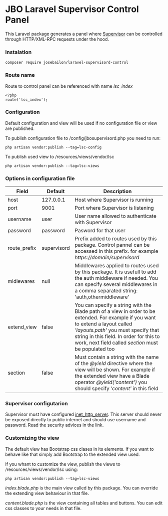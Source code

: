 # JBO Laravel Supervisor Control Panel

This Laravel package generates a panel where [Supervisor](http://supervisord.org/) can be controlled through HTTP/XML-RPC requests under the hood.

### Instalation
```
composer require josebailon/laravel-supervisord-control
```

### Route name
Route to control panel can be referenced with name *lsc_index*
```
<?php
route('lsc_index');

```

### Configuration

Default configuration and view will be used if no configuration file or view are published.

To publish configuration file to /config/jbosupervisord.php you need to run:
```
php artisan vendor:publish --tag=lsc-config
```
To publish used view to /resources/views/vendor/lsc
```
php artisan vendor:publish --tag=lsc-views
```

### Options in configuration file

|Field|Default|Description|
|---|---|---|
|host| 127.0.0.1|Host where Supervisor is running|
|port| 9001|Port where Supervisor is listening|
|username|user|User name allowed to authenticate with Supervisor|
|password|password|Pasword for that user|
|route_prefix|supervisord|Prefix added to routes used by this package. Control pannel can be accessed in this prefix. for example *https://<span></span>domain/supervisord*|
|midlewares|null|Middlewares applied to routes used by this package. It is usefull to add the auth middleware if needed. You can specify several middlewares in a comma separated string: 'auth,othermiddleware'
|extend_view|false|You can specify a string with the Blade path of a view in order to be extended. For example if you want to extend a layout called *'layouts.path'* you must specify that string in this field. In order for this to work, next field called *section* must be populated too|
|section|false| Must contain a string with the name of the *@yield* directive  where the view will be shown. For example if the extended view have a Blade operator *@yield('content')* you should specify *'content'* in this field|

### Supervisor configutarion
Supervisor must have configured [inet_http_server](http://www.supervisord.org/configuration.html#inet-http-server-section-settings). This server should never be exposed directly to public internet and should use username and password. Read the security advices in the link.



### Customizing the view
The default view has Bootstrap css clases in its elements. If you want to behave like that simply add Bootstrap to the extended view used.

If you whant to customize the view, publish the views to /resources/views/vendor/lsc using:
```
php artisan vendor:publish --tag=lsc-views
```

*index.blade.php* is the main view called by this package. You can override the extending view behaviour in that file.

*content.blade.php* is the view containing all tables and buttons. You can edit css classes to your needs in that file.